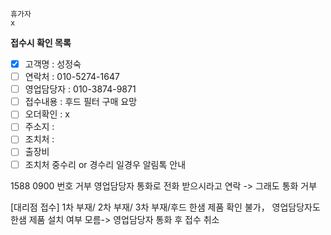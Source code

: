 ```
휴가자
x
```

**접수시 확인 목록**
- [x] 고객명 : 성정숙
- [ ] 연락처 : 010-5274-1647
- [ ] 영업담당자 : 010-3874-9871
- [ ] 접수내용 : 후드 필터 구매 요망
- [ ] 오더확인 : x
- [ ] 주소지 : 
- [ ] 조치처 : 
- [ ] 출장비
- [ ] 조치처 중수리 or 경수리 일경우 알림톡 안내

1588 0900 번호 거부
영업담당자 통화로 전화 받으시라고 연락
-> 그래도 통화 거부

[대리점 접수] 1차 부재/ 2차 부재/ 3차 부재/후드 한샘 제품 확인 불가， 영업담당자도 한샘 제품 설치 여부 모름-> 영업담당자 통화 후 접수 취소

